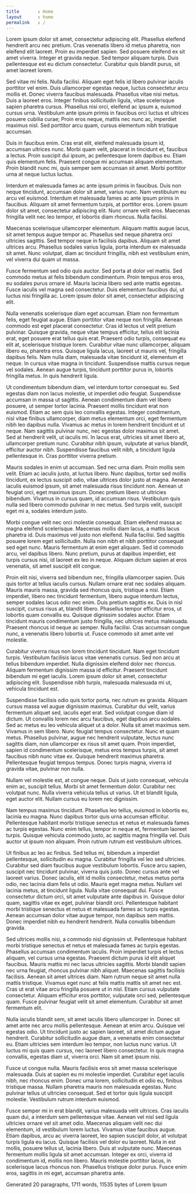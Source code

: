 ```yaml
---
title       : Home
layout      : home
permalink   : /
---
```




Lorem ipsum dolor sit amet, consectetur adipiscing elit. Phasellus eleifend hendrerit arcu nec pretium. Cras venenatis libero id metus pharetra, non eleifend elit laoreet. Proin eu imperdiet sapien. Sed posuere eleifend ex sit amet viverra. Integer et gravida neque. Sed tempor aliquam turpis. Duis pellentesque est eu dictum consectetur. Curabitur quis blandit purus, sit amet laoreet lorem.

Sed vitae mi felis. Nulla facilisi. Aliquam eget felis id libero pulvinar iaculis porttitor vel enim. Duis ullamcorper egestas neque, luctus consectetur arcu mollis et. Donec viverra faucibus malesuada. Phasellus vitae nisi metus. Duis a laoreet eros. Integer finibus sollicitudin ligula, vitae scelerisque sapien pharetra cursus. Phasellus nisi orci, eleifend ac ipsum a, euismod cursus urna. Vestibulum ante ipsum primis in faucibus orci luctus et ultrices posuere cubilia curae; Proin eros neque, mattis nec nunc ac, imperdiet maximus nisl. Sed porttitor arcu quam, cursus elementum nibh tristique accumsan.

Duis in faucibus enim. Cras erat elit, eleifend malesuada ipsum id, accumsan ultrices nunc. Morbi quam velit, placerat in tincidunt et, faucibus a lectus. Proin suscipit dui ipsum, ac pellentesque lorem dapibus eu. Etiam quis elementum felis. Praesent congue mi accumsan aliquam elementum. Proin blandit nunc mi, quis semper sem accumsan sit amet. Morbi porttitor urna at neque luctus luctus.

Interdum et malesuada fames ac ante ipsum primis in faucibus. Duis non neque tincidunt, accumsan dolor sit amet, varius nunc. Nam vestibulum eu arcu vel euismod. Interdum et malesuada fames ac ante ipsum primis in faucibus. Aliquam sit amet fermentum turpis, at porttitor eros. Lorem ipsum dolor sit amet, consectetur adipiscing elit. Nunc ornare velit eros. Maecenas fringilla velit nec leo tempor, et lobortis diam rhoncus. Nulla facilisi.

Maecenas scelerisque ullamcorper elementum. Aliquam mattis augue lacus, sit amet tempus augue tempor ac. Phasellus sed neque pharetra orci ultricies sagittis. Sed tempor neque in facilisis dapibus. Aliquam sit amet ultrices arcu. Phasellus sodales varius ligula, porta interdum ex malesuada sit amet. Nunc volutpat, diam ac tincidunt fringilla, nibh est vestibulum enim, vel viverra dui quam ut massa.

Fusce fermentum sed odio quis auctor. Sed porta at dolor vel mattis. Sed commodo metus at felis bibendum condimentum. Proin tempus eros eros, eu sodales purus ornare id. Mauris lacinia libero sed ante mattis egestas. Fusce iaculis vel magna sed consectetur. Duis elementum faucibus dui, ut luctus nisi fringilla ac. Lorem ipsum dolor sit amet, consectetur adipiscing elit.

Nulla venenatis scelerisque diam eget accumsan. Etiam non fermentum felis, eget feugiat augue. Etiam porttitor vitae neque non fringilla. Aenean commodo est eget placerat consectetur. Cras id lectus ut velit pretium pulvinar. Quisque gravida, neque vitae tempus efficitur, tellus elit lacinia erat, eget posuere erat tellus quis erat. Praesent odio turpis, consequat eu elit at, scelerisque tristique lorem. Curabitur vitae nunc ullamcorper, aliquam libero eu, pharetra eros. Quisque ligula lacus, laoreet ut mauris vel, fringilla dapibus felis. Nam nulla diam, malesuada vitae tincidunt id, elementum et neque. In cursus vitae magna in tincidunt. Suspendisse mattis cursus neque vel sodales. Aenean augue turpis, tincidunt porttitor purus in, lobortis fringilla metus. In quis hendrerit ligula.

Ut condimentum bibendum diam, vel interdum tortor consequat eu. Sed egestas diam non lacus molestie, ut imperdiet odio feugiat. Suspendisse accumsan in massa ut sagittis. Aenean condimentum diam vel libero posuere, ut semper tortor lacinia. Praesent mollis tincidunt erat non euismod. Etiam ac sem quis leo convallis egestas. Integer condimentum, nisl vitae finibus ullamcorper, diam metus elementum orci, eget fermentum nibh leo dapibus nulla. Vivamus ac metus in lorem hendrerit tincidunt et ut neque. Nam sagittis pulvinar nunc, nec egestas dolor maximus sit amet. Sed at hendrerit velit, ut iaculis mi. In lacus erat, ultricies sit amet libero at, ullamcorper pretium nunc. Curabitur nibh ipsum, vulputate at varius blandit, efficitur auctor nibh. Suspendisse faucibus velit nibh, a tincidunt ligula pellentesque in. Cras porttitor viverra pretium.

Mauris sodales in enim ut accumsan. Sed nec urna diam. Proin mollis sem velit. Etiam ac iaculis justo, at luctus libero. Nunc dapibus, tortor sed mollis tincidunt, ex lectus suscipit odio, vitae ultrices dolor justo at magna. Aenean iaculis euismod ipsum, sit amet malesuada risus tincidunt non. Aenean ut feugiat orci, eget maximus ipsum. Donec pretium libero ut ultricies bibendum. Vivamus in cursus quam, id accumsan risus. Vestibulum quis nulla sed libero commodo pulvinar in nec metus. Sed turpis velit, suscipit eget mi a, sodales interdum justo.

Morbi congue velit nec orci molestie consequat. Etiam eleifend massa ac magna eleifend scelerisque. Maecenas mollis diam lacus, a mattis lacus pharetra id. Duis maximus vel justo non eleifend. Nulla facilisi. Sed sagittis posuere lorem eget sollicitudin. Nulla non nibh et nibh porttitor consequat sed eget nunc. Mauris fermentum at enim eget aliquam. Sed id commodo arcu, vel dapibus libero. Nunc pretium, purus at dapibus imperdiet, est turpis cursus nisi, id laoreet ex leo in neque. Aliquam dictum sapien at eros venenatis, sit amet suscipit elit congue.

Proin elit nisi, viverra sed bibendum nec, fringilla ullamcorper sapien. Duis quis tortor at tellus iaculis cursus. Nullam ornare erat nec sodales aliquam. Mauris mauris massa, gravida sed rhoncus quis, tristique a nisi. Etiam imperdiet, libero nec tincidunt fermentum, libero augue interdum lectus, semper sodales lacus odio nec enim. Duis pretium sagittis ex. Duis in nisl suscipit, cursus risus at, blandit libero. Phasellus tempor efficitur eros, ut lobortis quam convallis eu. Quisque dignissim sodales auctor. Etiam tincidunt mauris condimentum justo fringilla, nec ultrices metus malesuada. Praesent rhoncus id neque ac semper. Nulla facilisi. Cras accumsan congue nunc, a venenatis libero lobortis ut. Fusce commodo sit amet ante vel molestie.

Curabitur viverra risus non lorem tincidunt tincidunt. Nam eget tincidunt turpis. Vestibulum facilisis lacus vitae venenatis cursus. Sed non arcu at tellus bibendum imperdiet. Nulla dignissim eleifend dolor nec rhoncus. Aliquam fermentum dignissim massa id efficitur. Praesent tincidunt bibendum mi eget iaculis. Lorem ipsum dolor sit amet, consectetur adipiscing elit. Suspendisse nibh turpis, malesuada malesuada mi ut, vehicula tincidunt est.

Suspendisse facilisis odio quis tortor porta, nec rutrum ex gravida. Aliquam cursus massa vel augue dignissim maximus. Curabitur dui velit, varius fermentum aliquet sed, iaculis eget erat. Sed volutpat congue diam id dictum. Ut convallis lorem nec arcu faucibus, eget dapibus arcu sodales. Sed ac metus eu leo vehicula aliquet ut a dolor. Nulla sit amet maximus sem. Vivamus in sem libero. Nunc feugiat tempus consectetur. Nunc et quam metus. Phasellus pulvinar, augue nec hendrerit vulputate, lectus nunc sagittis diam, non ullamcorper ex risus sit amet quam. Proin imperdiet, sapien id condimentum scelerisque, metus eros tempus turpis, sit amet faucibus nibh nunc vitae ex. Quisque hendrerit maximus pharetra. Pellentesque feugiat tempus tempus. Donec turpis magna, viverra id gravida vitae, pulvinar non nulla.

Nullam vel molestie est, at congue neque. Duis ut justo consequat, vehicula enim ac, suscipit tellus. Morbi sit amet fermentum dolor. Curabitur nec volutpat nunc. Nulla viverra vehicula tellus ut varius. Ut et blandit ligula, eget auctor elit. Nullam cursus eu lorem nec dignissim.

Nam tempus maximus tincidunt. Phasellus leo tellus, euismod in lobortis eu, lacinia eu magna. Nunc dapibus tortor quis urna accumsan efficitur. Pellentesque habitant morbi tristique senectus et netus et malesuada fames ac turpis egestas. Nunc enim tellus, tempor in neque et, fermentum laoreet turpis. Quisque vehicula commodo justo, ac sagittis magna fringilla vel. Duis auctor ut ipsum non aliquam. Proin rutrum rutrum est vestibulum ultrices.

Ut finibus ac leo ac finibus. Sed tellus mi, bibendum a imperdiet pellentesque, sollicitudin eu magna. Curabitur fringilla vel leo sed ultricies. Curabitur sed diam faucibus augue vestibulum lobortis. Fusce arcu sapien, suscipit nec tincidunt pulvinar, viverra quis justo. Donec cursus ante vel laoreet varius. Donec iaculis, elit id mollis consectetur, metus metus porta odio, nec lacinia diam felis ut odio. Mauris eget magna metus. Nullam vel lacinia metus, at tincidunt ligula. Nulla vitae consequat dui. Fusce consectetur dictum orci, sit amet vulputate ante dapibus in. Quisque dolor quam, sagittis vitae ex eget, pulvinar blandit orci. Pellentesque habitant morbi tristique senectus et netus et malesuada fames ac turpis egestas. Aenean accumsan dolor vitae augue tempor, non dapibus sem mattis. Donec imperdiet nibh eu hendrerit hendrerit. Nulla convallis bibendum gravida.

Sed ultrices mollis nisi, a commodo nisl dignissim ut. Pellentesque habitant morbi tristique senectus et netus et malesuada fames ac turpis egestas. Phasellus accumsan condimentum iaculis. Proin imperdiet turpis et lectus aliquam, vel cursus urna egestas. Praesent dictum purus id elit aliquet faucibus. Mauris mattis mi nec lacus ultricies sagittis. Morbi blandit sapien nec urna feugiat, rhoncus pulvinar nibh aliquet. Maecenas sagittis facilisis facilisis. Aenean sit amet ultrices diam. Nam rutrum neque sit amet nulla mattis tristique. Vivamus eget nunc at felis mattis mattis sit amet nec est. Cras ut erat vitae arcu fringilla posuere ut in nisl. Etiam cursus vulputate consectetur. Aliquam efficitur eros porttitor, vulputate orci sed, pellentesque quam. Fusce pulvinar feugiat velit sit amet elementum. Curabitur sit amet fermentum elit.

Nulla iaculis blandit sem, sit amet iaculis libero ullamcorper in. Donec sit amet ante nec arcu mollis pellentesque. Aenean at enim arcu. Quisque vel egestas odio. Ut tincidunt justo ac sapien laoreet, sit amet dictum augue hendrerit. Curabitur sollicitudin augue diam, a venenatis enim consectetur eu. Etiam ultricies sem interdum leo tempor, non luctus nunc varius. Ut luctus mi quis quam cursus, nec laoreet libero consectetur. In quis magna convallis, egestas diam ut, viverra orci. Nam sit amet ipsum nisi.

Fusce ut congue nulla. Mauris facilisis eros sit amet massa scelerisque malesuada. Duis at sapien eu mi molestie imperdiet. Curabitur eget iaculis nibh, nec rhoncus enim. Donec urna lorem, sollicitudin et odio eu, finibus tristique massa. Nullam pharetra mauris non malesuada egestas. Nunc pulvinar tellus ut ultricies consequat. Sed et tortor quis ligula suscipit molestie. Vestibulum rutrum interdum euismod.

Fusce semper mi in erat blandit, varius malesuada velit ultrices. Cras iaculis quam dui, a interdum sem pellentesque vitae. Aenean vel nisl sed ligula ultricies ornare vel sit amet odio. Maecenas aliquam velit nec dui elementum, id vestibulum lorem luctus. Vivamus vitae faucibus augue. Etiam dapibus, arcu ac viverra laoreet, leo sapien suscipit dolor, at volutpat turpis ligula eu lacus. Quisque facilisis vel dolor eu laoreet. Nulla in est mollis, posuere tellus ut, lacinia libero. Duis at vulputate nunc. Maecenas fermentum mollis ligula sit amet accumsan. Integer ex orci, viverra id condimentum id, mollis non libero. Mauris molestie porttitor lacus, in scelerisque lacus rhoncus non. Phasellus tristique dolor purus. Fusce enim eros, sagittis in mi eget, accumsan pharetra ante.

Generated 20 paragraphs, 1711 words, 11535 bytes of Lorem Ipsum